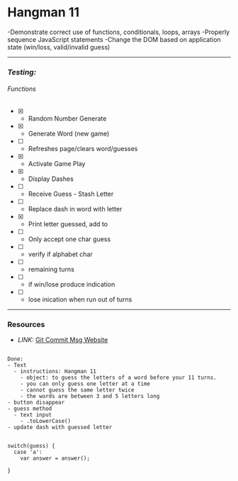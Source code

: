 # __Hangman 11__

-Demonstrate correct use of functions, conditionals, loops, arrays
-Properly sequence JavaScript statements
-Change the DOM based on application state (win/loss, valid/invalid guess)

****

### _**Testing:**_

###### Functions
- [x] - Random Number Generate
- [x] - Generate Word (new game)
- [ ] - Refreshes page/clears word/guesses
- [x] - Activate Game Play
- [x] - Display Dashes
- [ ] - Receive Guess - Stash Letter
- [ ] - Replace dash in word with letter
- [x] - Print letter guessed, add to
- [ ] - Only accept one char guess
- [ ] - verify if alphabet char
- [ ] - remaining turns
- [ ] - if win/lose produce indication
- [ ] - lose inication when run out of turns

*****

### __Resources__
- _LINK:_ [Git Commit Msg Website](https://karma-runner.github.io/1.0/dev/git-commit-msg.html)

```

Done:
- Text
  - instructions: Hangman 11
    - object: to guess the letters of a word before your 11 turns.
    - you can only guess one letter at a time
    - cannot guess the same letter twice
    - the words are between 3 and 5 letters long
- button disappear
- guess method
  - text input
    - .toLowerCase()
- update dash with guessed letter


switch(guess) {
  case 'a':
    var answer = answer();

}
